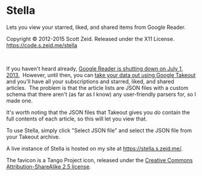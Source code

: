 Stella
======
Lets you view your starred, liked, and shared items from Google Reader.

Copyright © 2012-2015 Scott Zeid.  Released under the X11 License.  
<https://code.s.zeid.me/stella>

 

If you haven't heard already, [Google Reader is shutting down on July 1, 2013.][notice] 
However, until then, you can [take your data out using Google Takeout][takeout]
and you'll have all your subscriptions and starred, liked, and shared articles. 
The problem is that the article lists are JSON files with a custom schema that
there aren't (as far as I know) any user-friendly parsers for, so I made one.

It's worth noting that the JSON files that Takeout gives you *do* contain the
full contents of each article, so this will let you view that.

To use Stella, simply click "Select JSON file" and select the JSON file from
your Takeout archive.

A live instance of Stella is hosted on my site at <https://stella.s.zeid.me/>.

The favicon is a Tango Project icon, released under the [Creative Commons
Attribution-ShareAlike 2.5 license][cc-by-sa-2.5].




[notice]:        http://googlereader.blogspot.com/2013/03/powering-down-google-reader.html
[takeout]:       https://goo.gl/zijsh
[cc-by-sa-2.5]:  https://creativecommons.org/licenses/by-sa/2.5/deed.en
